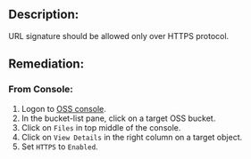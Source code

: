 ## Description:

URL signature should be allowed only over HTTPS protocol.

## Remediation:

### From Console:

1. Logon to [OSS console](https://oss.console.aliyun.com/overview).
2. In the bucket-list pane, click on a target OSS bucket.
3. Click on `Files` in top middle of the console.
4. Click on `View Details` in the right column on a target object.
5. Set `HTTPS` to `Enabled`.